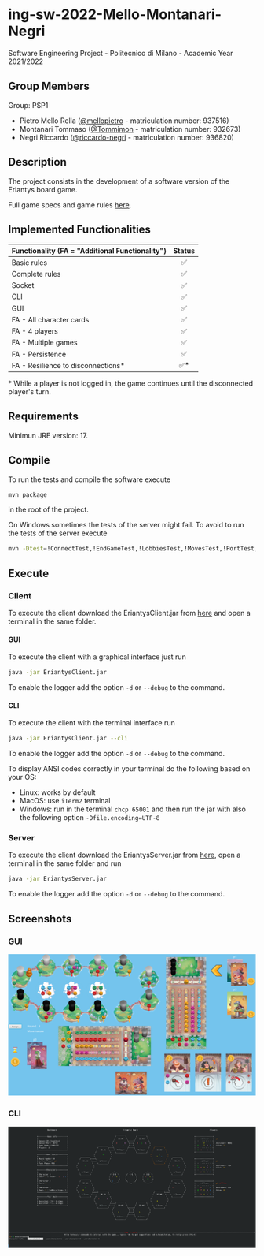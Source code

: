 # ing-sw-2022-Mello-Montanari-Negri
Software Engineering Project - Politecnico di Milano - Academic Year 2021/2022

## Group Members
Group: PSP1
- Pietro Mello Rella ([@mellopietro](https://github.com/mellopietro) - matriculation number: 937516)
- Montanari Tommaso ([@Tommimon](https://github.com/Tommimon) - matriculation number: 932673)
- Negri Riccardo ([@riccardo-negri](https://github.com/riccardo-negri) - matriculation number: 936820)

## Description
The project consists in the development of a software version of the Eriantys board game.

Full game specs and game rules [here](https://github.com/riccardo-negri/ing-sw-2022-Mello-Montanari-Negri/tree/main/.github/assets/specs).

## Implemented Functionalities

| Functionality (FA = "Additional Functionality") | Status |
|:------------------------------------------------|:------:|
| Basic rules                                     |   ✅    |
| Complete rules                                  |   ✅    |
| Socket                                          |   ✅    |
| CLI                                             |   ✅    |
| GUI                                             |   ✅    |
| FA - All character cards                        |   ✅    |
| FA - 4 players                                  |   ✅    |
| FA - Multiple games                             |   ✅    |
| FA - Persistence                                |   ✅    |
| FA - Resilience to disconnections*              |   ✅*   |


 \* While a player is not logged in, the game continues until the disconnected player's turn.

## Requirements
Minimun JRE version: 17.

## Compile
To run the tests and compile the software execute
```bash
mvn package
```
in the root of the project.

On Windows sometimes the tests of the server might fail. To avoid to run the tests of the server execute 
```bash
mvn -Dtest=!ConnectTest,!EndGameTest,!LobbiesTest,!MovesTest,!PortTest,!SavesManagerTest package
```
## Execute

### Client
To execute the client download the EriantysClient.jar from [here](https://github.com/riccardo-negri/ing-sw-2022-Mello-Montanari-Negri/tree/main/deliveries/jar)
and open a terminal in the same folder.
#### GUI
To execute the client with a graphical interface just run 
```bash
java -jar EriantysClient.jar
```
To enable the logger add the option `-d` or `--debug` to the command.

#### CLI
To execute the client with the terminal interface run
```bash
java -jar EriantysClient.jar --cli
```
To enable the logger add the option `-d` or `--debug` to the command.

To display ANSI codes correctly in your terminal do the following based on your OS:
- Linux: works by default
- MacOS: use `iTerm2` terminal
- Windows: run in the terminal `chcp 65001` and then run the jar with also the following option `-Dfile.encoding=UTF-8`


### Server
To execute the client download the EriantysServer.jar from [here](https://github.com/riccardo-negri/ing-sw-2022-Mello-Montanari-Negri/tree/main/deliveries/jar),
open a terminal in the same folder and run
```bash
java -jar EriantysServer.jar
```
To enable the logger add the option `-d` or `--debug` to the command.

## Screenshots
### GUI
![GUI](.github/assets/images/GUI.png?raw=true)
### CLI
![CLI](.github/assets/images/CLI.png?raw=true)
